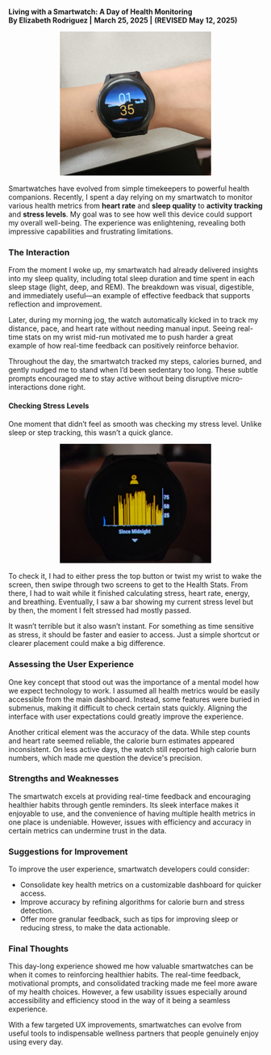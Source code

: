 **Living with a Smartwatch: A Day of Health Monitoring**  
**By Elizabeth Rodriguez |**
**March 25, 2025 |**
**(REVISED May 12, 2025)**  

<p align="center">
  <img src="watch.jpg" alt="Garmin Venu 4" width="300">
</p>

Smartwatches have evolved from simple timekeepers to powerful health companions. Recently, I spent a day relying on my smartwatch to monitor various health metrics from **heart rate** and **sleep quality** to **activity tracking** and **stress levels**. My goal was to see how well this device could support my overall well-being. The experience was enlightening, revealing both impressive capabilities and frustrating limitations.

### The Interaction

From the moment I woke up, my smartwatch had already delivered insights into my sleep quality, including total sleep duration and time spent in each sleep stage (light, deep, and REM). The breakdown was visual, digestible, and immediately useful—an example of effective feedback that supports reflection and improvement.

Later, during my morning jog, the watch automatically kicked in to track my distance, pace, and heart rate without needing manual input. Seeing real-time stats on my wrist mid-run motivated me to push harder a great example of how real-time feedback can positively reinforce behavior.

Throughout the day, the smartwatch tracked my steps, calories burned, and gently nudged me to stand when I’d been sedentary too long. These subtle prompts encouraged me to stay active without being disruptive micro-interactions done right.

#### Checking Stress Levels
One moment that didn’t feel as smooth was checking my stress level. Unlike sleep or step tracking, this wasn’t a quick glance.

<p align="center">
  <img src="watch1.jpg" alt="Stress Levels Bar Graph" width="300">
</p>

To check it, I had to either press the top button or twist my wrist to wake the screen, then swipe through two screens to get to the Health Stats. From there, I had to wait while it finished calculating stress, heart rate, energy, and breathing. Eventually, I saw a bar showing my current stress level but by then, the moment I felt stressed had mostly passed.

It wasn’t terrible but it also wasn’t instant. For something as time sensitive as stress, it should be faster and easier to access. Just a simple shortcut or clearer placement could make a big difference.

### Assessing the User Experience

One key concept that stood out was the importance of a mental model how we expect technology to work. I assumed all health metrics would be easily accessible from the main dashboard. Instead, some features were buried in submenus, making it difficult to check certain stats quickly. Aligning the interface with user expectations could greatly improve the experience.

Another critical element was the accuracy of the data. While step counts and heart rate seemed reliable, the calorie burn estimates appeared inconsistent. On less active days, the watch still reported high calorie burn numbers, which made me question the device's precision.


### Strengths and Weaknesses

The smartwatch excels at providing real-time feedback and encouraging healthier habits through gentle reminders. Its sleek interface makes it enjoyable to use, and the convenience of having multiple health metrics in one place is undeniable. However, issues with efficiency and accuracy in certain metrics can undermine trust in the data.

### Suggestions for Improvement

To improve the user experience, smartwatch developers could consider:
  - Consolidate key health metrics on a customizable dashboard for quicker access.
  - Improve accuracy by refining algorithms for calorie burn and stress detection.
  - Offer more granular feedback, such as tips for improving sleep or reducing stress, to make the data actionable.

### Final Thoughts
This day-long experience showed me how valuable smartwatches can be when it comes to reinforcing healthier habits. The real-time feedback, motivational prompts, and consolidated tracking made me feel more aware of my health choices. However, a few usability issues especially around accessibility and efficiency stood in the way of it being a seamless experience.

With a few targeted UX improvements, smartwatches can evolve from useful tools to indispensable wellness partners that people genuinely enjoy using every day.



